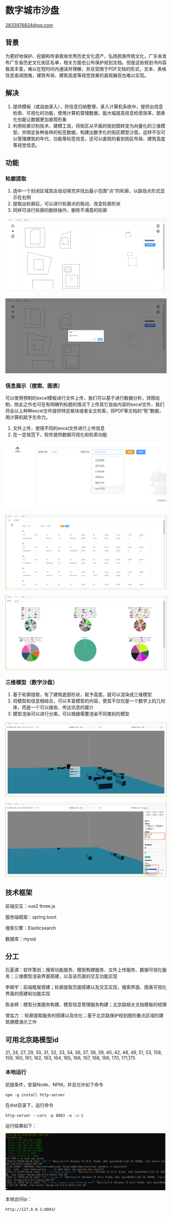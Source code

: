 # 数字城市沙盘

2833976824@qq.com

## 背景

为更好地保护、挖掘和传承我省优秀历史文化遗产，弘扬民族传统文化，广东省发布广东省历史文化街区名单，相关方面也公布保护规划文档。但是这些规划书内容极其丰富，难以在短时间内通读并理解，并且受限于PDF文档的形式，文本、表格信息查阅困难，建筑布局、建筑高度等视觉效果的直观展现也难以实现。

## 解决

1. 提供模板（或自由录入），将信息归纳整理，录入计算机系统中，提供出信息检索、可视化的功能，使用计算机管理数据，能大幅提高信息检索效率，图表化也能让数据更加直观形象
2. 利用轮廓识别技术、建模工具，将街区从平面的规划图转变为向量化的三维模型，并绑定各种各样的标签数据，构建出数字化的街区模型沙盘，这样不仅可以管理建筑的年代、功能等标签信息，还可以直观的看到街区布局、建筑高度等视觉信息。

## 功能

### 轮廓提取

1. 选中一个封闭区域其会自动填充并找出最小包围“点”的轮廓，以路径点形式显示在右侧
2. 提取出轮廓后，可以进行轮廓点的拖动，改变轮廓形状
3. 同样可进行轮廓的删除操作，删除不满意的轮廓

![image-20241118010429894](./assets/image-20241118010429894.png)

![image-20241118011059507](./assets/image-20241118011059507.png)

### 信息展示（搜索、图表）

可以使用预制的excel模板进行文件上传，我们可以基于进行数据分析，饼图绘制，除此之外也可在有明确列标题的情况下上传其它自由内容的excel文件，我们将会以上种种excel文件提供特定板块或者全文检索，将PDF等文档的“死”数据，用计算机赋予生命力。

1. 文件上传，使用不同的excel文件进行上传信息
2. 在一定规范下，软件提供数据可视化和检索功能

![image-20241118011955464](./assets/image-20241118011955464.png)

![image-20241118123741537](./assets/image-20241118123741537.png)

![image-20241118123755822](./assets/image-20241118123755822.png)



### 三维模型（数字沙盘）

1. 基于轮廓提取，有了建筑底部形状，赋予高度，就可以渲染成三维模型
2. 将模型和信息相结合，可以丰富模型的内容，使其不仅仅是一个数学上的几何体，而是一个可以接收、传达讯息的媒介
3. 模型渲染可以进行分类，可以根据需要渲染不同类别的模型

![image-20241118123541996](./assets/image-20241118123541996.png)

![image-20241118123656716](./assets/image-20241118123656716.png)

## 技术框架

前端交互：vue2 three.js

服务端框架：spring boot

搜索引擎：Elasticsearch

数据库：mysql

## 分工

石夏源：软件策划；搜索功能服务、模型构建服务、文件上传服务、数据可视化服务；三维模型渲染界面搭建，以及该页面的交互功能实现

李颖宇：前端框架搭建；轮廓提取页面搭建以及交互实现，搜索界面、图表可视化界面的搭建和功能实现

陈金辉：模型分类服务构建、模型信息管理服务构建；北京路相关文档模板的梳理

曾竑力 ：轮廓提取服务的搭建以及优化；基于北京路保护规划图的重点区域的建筑建模演示工作

## 可用北京路模型id

21, 24, 27, 29, 30, 31, 32, 33, 34, 36, 37, 38, 39, 40, 42, 48, 49, 51, 53, 158, 159, 160, 161, 162, 163, 164, 165, 166, 167, 168, 169, 170, 171,175



### 本地运行

前提条件，安装Node、NPM，并且允许如下命令

```
npm -g install http-server
```

在dist目录下，运行命令

```
http-server --cors -p 8083 -o -c-1
```

运行结果如下：

![image-20241118105005695](./assets/image-20241118105005695.png)

本地访问ip：

```
http://127.0.0.1:8083/
```

